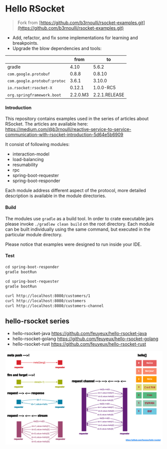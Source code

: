 # Hello RSocket

> Fork from [https://github.com/b3rnoulli/rsocket-examples.git](https://github.com/b3rnoulli/rsocket-examples.git)

- Add, refactor, and fix some implementations for learning and breakpoints.
- Upgrade the blow dependencies and tools:

|   | from  | to   |
| ---- | ---- | ---- |
|  gradle    |   4.10   |  5.6.2    |
| `com.google.protobuf` | 0.8.8 | 0.8.10 |
| `com.google.protobuf:protoc` | 3.6.1 | 3.10.0 |
| `io.rsocket:rsocket-X` | 0.12.1 | 1.0.0-RC5 |
| `org.springframework.boot` | 2.2.0.M3 | 2.2.1.RELEASE |

#### Introduction

This repository contains examples used in the series of articles about RSocket. The articles are available here: https://medium.com/@b3rnoulli/reactive-service-to-service-communication-with-rsocket-introduction-5d64e5b6909

It consist of following modules:
- interaction-model
- load-balancing
- resumability
- rpc
- spring-boot-requester
- spring-boot-responder

Each module address different aspect of the protocol, more detailed description is available in the module directories.

#### Build

The modules use ```gradle``` as a build tool. In order to crate executable jars please invoke
`./gradlew clean build` on the root directory. Each module can be built individually using the same command, 
but executed in the particular module directory.

Please notice that examples were designed to run inside your IDE.


#### Test

```shell
cd spring-boot-responder
gradle bootRun
```

```shell
cd spring-boot-requester
gradle bootRun
```

```shell
curl http://localhost:8080/customers/1
curl http://localhost:8080/customers
curl http://localhost:8080/customers-channel
```

## hello-rsocket series
- hello-rsocket-java https://github.com/feuyeux/hello-rsocket-java
- hello-rsocket-golang https://github.com/feuyeux/hello-rsocket-golang
- hello-rsocket-rust https://github.com/feuyeux/hello-rsocket-rust

![](doc/hello-rsocket.png)

